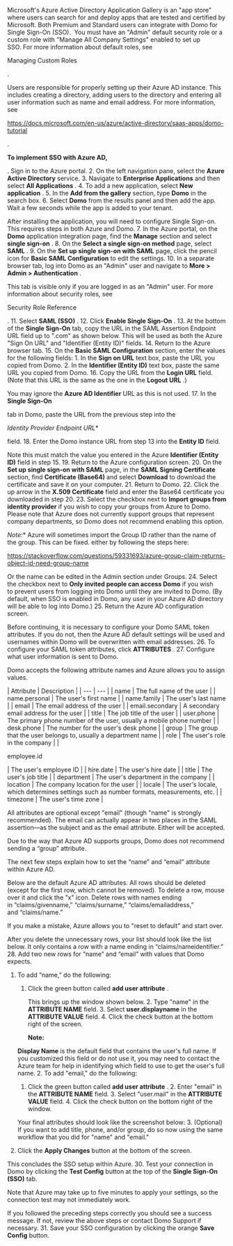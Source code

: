 

Microsoft's Azure Active Directory Application Gallery is an "app store" where users can search for and deploy apps that are tested and certified by Microsoft. Both Premium and Standard users can integrate with Domo for Single Sign-On (SSO).  You must have an "Admin" default security role or a custom role with "Manage All Company Settings" enabled to set up SSO. For more information about default roles, see

Managing Custom Roles

.


 Users are responsible for properly setting up their Azure AD instance. This includes creating a directory, adding users to the directory and entering all user information such as name and email address. For more information, see

https://docs.microsoft.com/en-us/azure/active-directory/saas-apps/domo-tutorial

.


**To implement SSO with Azure AD,**

. Sign in to the Azure portal.
2. On the left navigation pane, select the
 **Azure Active Directory**
 service.
3. Navigate to
 **Enterprise Applications**
 and then select
 **All Applications**
 .
4. To add a new application, select
 **New application**
 .
5. In the
 **Add from the gallery**
 section, type
 **Domo**
 in the search box.
6. Select
 **Domo**
 from the results panel and then add the app. Wait a few seconds while the app is added to your tenant.


 After installing the application, you will need to configure Single Sign-on. This requires steps in both Azure and Domo.
7. In the Azure portal, on the
 **Domo**
 application integration page, find the
 **Manage**
 section and select
 **single sign-on**
 .
8. On the
 **Select a single sign-on method**
 page, select
 **SAML**
 .
9. On the
 **Set up single sign-on with SAML**
 page, click the pencil icon for
 **Basic SAML Configuration**
 to edit the settings.
10. In a separate browser tab, log into Domo as an "Admin" user and navigate to
 **More > Admin > Authentication**
 .


 This tab is visible only if you are logged in as an "Admin" user. For more information about security roles, see

Security Role Reference

.
11. Select
 **SAML (SSO)**
 .
12. Click
 **Enable Single Sign-On**
 .
13. At the bottom of the
 **Single Sign-On**
 tab, copy the URL in the SAML Assertion Endpoint URL field up to ".com" as shown below. This will be used as both the Azure "Sign On URL" and "Identifier (Entity ID)" fields.
14. Return to the Azure browser tab.
15. On the
 **Basic SAML Configuration**
 section, enter the values for the following fields:
	1. In the
	 **Sign on URL**
	 text box, paste the URL you copied from Domo.
	2. In the
	 **Identifier (Entity ID)**
	 text box, paste the same URL you copied from Domo.
16. Copy the URL from the
 **Login URL**
 field. (Note that this URL is the same as the one in the
 **Logout URL**
 .)

You may ignore the
 **Azure AD Identifier**
 URL as this is not used.
17. In the
 **Single Sign-On**

tab in Domo, paste the URL from the previous step into the

*Identity Provider Endpoint URL**

field.
18. Enter the Domo instance URL from step 13 into the
 **Entity ID**
 field.


 Note this must match the value you entered in the Azure
 **Identifier (Entity ID)**
 field in step 15.
19. Return to the Azure configuration screen.
20. On the
 **Set up single sign-on with SAML**
 page, in the
 **SAML Signing Certificate**
 section, find
 **Certificate (Base64)**
 and select
 **Download**
 to download the certificate and save it on your computer.
21. Return to Domo.
22. Click the up arrow in the
 **X.509 Certificate**
 field and enter the Base64 certificate you downloaded in step 20.
23. Select the checkbox next to
 **Import groups from identity provider**
 if you wish to copy your groups from Azure to Domo. Please note that Azure does not currently support groups that represent company departments, so Domo does not recommend enabling this option.

*Note:**
 Azure will sometimes import the Group ID rather than the name of the group. This can be fixed. either by following the steps here:

https://stackoverflow.com/questions/59331693/azure-group-claim-returns-object-id-need-group-name

Or the name can be edited in the Admin section under Groups.
24. Select the checkbox next to
 **Only invited people can access Domo**
 if you wish to prevent users from logging into Domo until they are invited to Domo. (By default, when SSO is enabled in Domo, any user in your Azure AD directory will be able to log into Domo.)
25. Return the Azure AD configuration screen.


 Before continuing, it is necessary to configure your Domo SAML token attributes. If you do not, then the Azure AD default settings will be used and usernames within Domo will be overwritten with email addresses.
26. To configure your SAML token attributes, click
 **ATTRIBUTES**
 .
27. Configure what user information is sent to Domo.


 Domo accepts the following attribute names and Azure allows you to assign values.


|
 Attribute
  |
 Description
  |
| --- | --- |
|
 name
  |
 The full name of the user
  |
|
 name.personal
  |
 The user's first name
  |
|
 name.family
  |
 The user's last name
  |
|
 email
  |
 The email address of the user
  |
|
 email.secondary
  |
 A secondary email address for the user
  |
|
 title
  |
 The job title of the user
  |
|
 user.phone
  |
 The primary phone number of the user, usually a mobile phone number
  |
|
 desk.phone
  |
 The number for the user's desk phone
  |
|
 group
  |
 The group that the user belongs to, usually a department name
  |
|
 role
  |
 The user's role in the company
  |
|

employee.id

|
 The user's employee ID
  |
|
 hire.date
  |
 The user's hire date
  |
|
 title
  |
 The user's job title
  |
|
 department
  |
 The user's department in the company
  |
|
 location
  |
 The company location for the user
  |
|
 locale
  |
 The user's locale, which determines settings such as number formats, measurements, etc.
  |
|
 timezone
  |
 The user's time zone
  |


 All attributes are optional except "email" (though "name" is strongly recommended). The email can actually appear in two places in the SAML assertion—as the subject and as the email attribute. Either will be accepted.


 Due to the way that Azure AD supports groups, Domo does not recommend sending a “group” attribute.


 The next few steps explain how to set the “name” and “email” attribute within Azure AD.


 Below are the default Azure AD attributes. All rows should be deleted (except for the first row, which cannot be removed). To delete a row, mouse over it and click the "x" icon. Delete rows with names ending in “claims/givenname,” “claims/surname,” “claims/emailaddress,” and “claims/name.”

If you make a mistake, Azure allows you to "reset to default" and start over.


 After you delete the unnecessary rows, your list should look like the list below. It only contains a row with a name ending in “claims/nameidentifier.”
28. Add two new rows for “name” and “email” with values that Domo expects.

1. To add “name,” do the following:

	1. Click the green button called
		 **add user attribute**
		 .


		 This brings up the window shown below.
		2. Type "name" in the
		 **ATTRIBUTE NAME**
		 field.
		3. Select
		 **user.displayname**
		 in the
		 **ATTRIBUTE VALUE**
		 field.
		4. Click the check button at the bottom right of the screen.


		**Note:**

	**Display Name**
		 is the default field that contains the user's full name. If you customized this field or do not use it, you may need to contact the Azure team for help in identifying which field to use to get the user's full name.
	2. To add "email," do the following:

	1. Click the green button called
		 **add user attribute**
		 .
		2. Enter "email" in the
		 **ATTRIBUTE NAME**
		 field.
		3. Select "user.mail" in the
		 **ATTRIBUTE VALUE**
		 field.
		4. Click the check button on the bottom right of the window.

	 Your final attributes should look like the screenshot below:
	3. (Optional) If you want to add title, phone, and/or group, do so now using the same workflow that you did for "name" and "email."
29. Click the
 **Apply Changes**
 button at the bottom of the screen.


 This concludes the SSO setup within Azure.
30. Test your connection in Domo by clicking the
 **Test Config**
 button at the top of the
 **Single Sign-On (SSO)**
 tab.


 Note that Azure may take up to five minutes to apply your settings, so the connection test may not immediately work.


 If you followed the preceding steps correctly you should see a success message. If not, review the above steps or contact Domo Support if necessary.
31. Save your SSO configuration by clicking the orange
 **Save Config**
 button.



